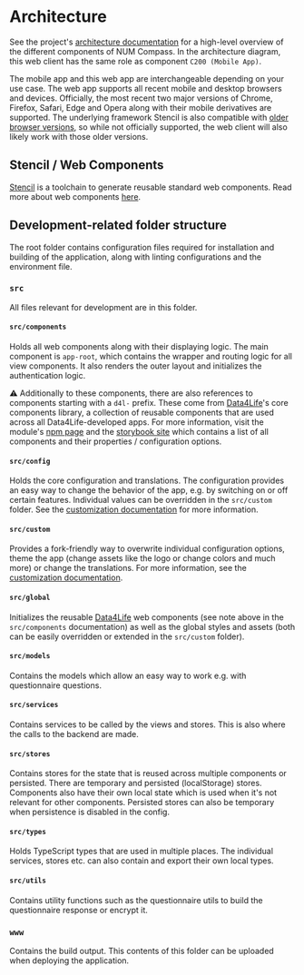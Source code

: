 # Architecture

See the project's [architecture documentation](https://github.com/NUMde/compass-numapp/tree/main/docs/architecture) for a high-level overview of the different components of NUM Compass.
In the architecture diagram, this web client has the same role as component `C200 (Mobile App)`.

The mobile app and this web app are interchangeable depending on your use case. The web app supports all recent mobile and desktop browsers and
devices. Officially, the most recent two major versions of Chrome, Firefox, Safari, Edge and Opera along with their mobile derivatives are supported.
The underlying framework Stencil is also compatible with [older browser versions](https://stenciljs.com/docs/browser-support), so while not officially supported, the web client
will also likely work with those older versions.

## Stencil / Web Components

[Stencil](https://stenciljs.com/) is a toolchain to generate reusable standard web components. Read more about web components [here](https://developer.mozilla.org/en-US/docs/Web/Web_Components).

## Development-related folder structure

The root folder contains configuration files required for installation and building of the application, along with linting configurations and the environment file.

### `src`

All files relevant for development are in this folder.

#### `src/components`

Holds all web components along with their displaying logic. The main component is `app-root`, which contains the wrapper and routing logic for all view components. It also renders the outer layout and initializes the authentication logic.

⚠️ Additionally to these components, there are also references to components starting with a `d4l-` prefix. These come from [Data4Life](https://www.data4life.care)'s core components library, a collection of reusable components that are used across all Data4Life-developed apps.
For more information, visit the module's [npm page](https://www.npmjs.com/package/@d4l/web-components-library) and the [storybook site](https://storybook.d4l.io) which contains a list of all components and their properties / configuration options.

#### `src/config`

Holds the core configuration and translations. The configuration provides an easy way to
change the behavior of the app, e.g. by switching on or off certain features.
Individual values can be overridden in the `src/custom` folder. See the [customization documentation](../customization/README.md) for more information.

#### `src/custom`

Provides a fork-friendly way to overwrite individual configuration options, theme the app (change assets like the logo or change colors and much more) or change the translations.
For more information, see the [customization documentation](../customization/README.md).

#### `src/global`

Initializes the reusable [Data4Life](https://www.data4life.care) web components (see note above in the `src/components` documentation) as well as the global styles and assets (both can be easily overridden or extended in the `src/custom` folder).

#### `src/models`

Contains the models which allow an easy way to work e.g. with questionnaire questions.

#### `src/services`

Contains services to be called by the views and stores. This is also where the calls to the backend are made.

#### `src/stores`

Contains stores for the state that is reused across multiple components or persisted. There are temporary and persisted (localStorage) stores.
Components also have their own local state which is used when it's not relevant for other components.
Persisted stores can also be temporary when persistence is disabled in the config.

#### `src/types`

Holds TypeScript types that are used in multiple places. The individual services, stores etc. can also contain and export their own local types.

#### `src/utils`

Contains utility functions such as the questionnaire utils to build the questionnaire response or encrypt it.

### `www`

Contains the build output. This contents of this folder can be uploaded when deploying the application.
